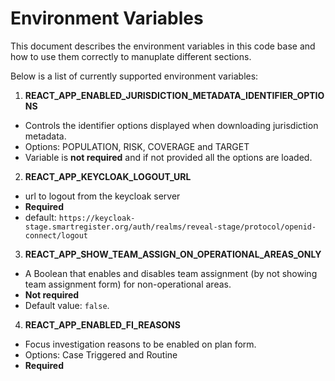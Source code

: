 # Environment Variables

This document describes the environment variables in this code base and how to use them correctly to manuplate different sections.

Below is a list of currently supported environment variables:

1. **REACT_APP_ENABLED_JURISDICTION_METADATA_IDENTIFIER_OPTIONS**

- Controls the identifier options displayed when downloading jurisdiction metadata.
- Options: POPULATION, RISK, COVERAGE and TARGET
- Variable is **not required** and if not provided all the options are loaded.

2. **REACT_APP_KEYCLOAK_LOGOUT_URL**

- url to logout from the keycloak server
- **Required**
- default: `https://keycloak-stage.smartregister.org/auth/realms/reveal-stage/protocol/openid-connect/logout`

3. **REACT_APP_SHOW_TEAM_ASSIGN_ON_OPERATIONAL_AREAS_ONLY**

- A Boolean that enables and disables team assignment (by not showing team assignment form) for non-operational areas.
- **Not required**
- Default value: `false`.

4. **REACT_APP_ENABLED_FI_REASONS**

- Focus investigation reasons to be enabled on plan form.
- Options: Case Triggered and Routine
- **Required**
